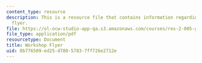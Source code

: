 ```yaml
---
content_type: resource
description: This is a resource file that contains information regarding workshop
  flyer.
file: https://ol-ocw-studio-app-qa.s3.amazonaws.com/courses/res-2-005-girls-who-build-make-your-own-wearables-workshop-spring-2015/0b776509ed25d78057837ff726e2712e_MITRES_2_005S15_Wear.pdf
file_type: application/pdf
resourcetype: Document
title: Workshop Flyer
uid: 0b776509-ed25-d780-5783-7ff726e2712e
---
```

